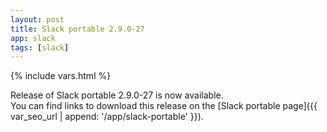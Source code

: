 ```yaml
---
layout: post
title: Slack portable 2.9.0-27
app: slack
tags: [slack]
---
```

{% include vars.html %}

Release of Slack portable 2.9.0-27 is now available.<br />
You can find links to download this release on the [Slack portable page]({{ var_seo_url | append: '/app/slack-portable' }}).